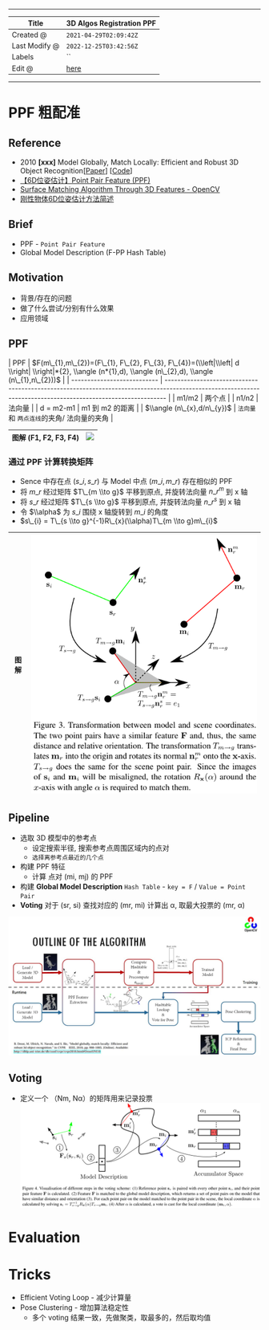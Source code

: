 -----

| Title         | 3D Algos Registration PPF                            |
| ------------- | ---------------------------------------------------- |
| Created @     | `2021-04-29T02:09:42Z`                               |
| Last Modify @ | `2022-12-25T03:42:56Z`                               |
| Labels        | \`\`                                                 |
| Edit @        | [here](https://github.com/junxnone/aiwiki/issues/85) |

-----

# PPF 粗配准

## Reference

  - 2010 **\[xxx\]** Model Globally, Match Locally: Efficient and Robust
    3D Object
    Recognition\[[Paper](http://campar.in.tum.de/pub/drost2010CVPR/drost2010CVPR.pdf)\]
    \[[Code]()\]
  - [【6D位姿估计】Point Pair Feature
    (PPF)](https://zhuanlan.zhihu.com/p/94952276)
  - [Surface Matching Algorithm Through 3D Features -
    OpenCV](https://docs.opencv.org/3.0-beta/modules/surface_matching/doc/surface_matching.html)
  - [刚性物体6D位姿估计方法简述](https://www.hanchine.com/newInfo_131.html)

## Brief

  - PPF - `Point Pair Feature`
  - Global Model Description (F-PP Hash Table)

## Motivation

  - 背景/存在的问题
  - 做了什么尝试/分别有什么效果
  - 应用领域

## PPF

| PPF                         | $F(m\_{1},m\_{2})=(F\_{1}, F\_{2}, F\_{3}, F\_{4})=(\\left|\\left| d \\right| \\right|*{2}, \\angle (n*{1},d), \\angle (n\_{2},d), \\angle (n\_{1},n\_{2}))$ |
| --------------------------- | ------------------------------------------------------------------------------------------------------------------------------------------------------------ |
| m1/m2                       | 两个点                                                                                                                                                          |
| n1/n2                       | 法向量                                                                                                                                                          |
| d = m2-m1                   | m1 到 m2 的距离                                                                                                                                                  |
| $\\angle (n\_{x},d/n\_{y})$ | `法向量` 和 `两点连线`的夹角/ 法向量的夹角                                                                                                                                    |

| 图解 (F1, F2, F3, F4) | <img width=700px src="https://user-images.githubusercontent.com/2216970/116506313-96778f00-a8ef-11eb-8f18-ccad36ebc7bf.png"> |
| ------------------- | ---------------------------------------------------------------------------------------------------------------------------- |

### 通过 PPF 计算转换矩阵

  - Sence 中存在点 $(s\_{i}, s\_{r})$ 与 Model 中点 $(m\_{i}, m\_{r})$ 存在相似的
    PPF
  - 将 $m\_{r}$ 经过矩阵 $T\_{m \\to g}$ 平移到原点, 并旋转法向量 $n\_{r}^{m}$ 到 x 轴
  - 将 $s\_{r}$ 经过矩阵 $T\_{s \\to g}$ 平移到原点, 并旋转法向量 $n\_{r}^{s}$ 到 x 轴
  - 令 $\\alpha$ 为 $s\_{i}$ 围绕 x 轴旋转到 $m\_{i}$ 的角度
  - $s\_{i} = T\_{s \\to g}^{-1}R\_{x}(\\alpha)T\_{m \\to g}m\_{i}$

| 图解 | ![image](media/5dfc076bb2e5814e082b8a22954105a3355b983e.png) |
| -- | ------------------------------------------------------------ |

## Pipeline

  - 选取 3D 模型中的参考点
      - 设定搜索半径, 搜索参考点周围区域内的点对
      - `选择离参考点最近的几个点`
  - 构建 PPF 特征
      - 计算 点对 (mi, mj) 的 PPF
  - 构建 **Global Model Description** `Hash Table` - `key = F` / `Value =
    Point Pair`
  - **Voting** 对于 (sr, si) 查找对应的 (mr, mi) 计算出 α, 取最大投票的 (mr, α)

![image](media/2907411cb14cb28c75960b116ccabae4a6df8680.png)

## Voting

  - 定义一个 （Nm, Nα）的矩阵用来记录投票
    ![image](media/661828f9d3c3f592428be787417b90ba3622cbcb.png)

# Evaluation

# Tricks

  - Efficient Voting Loop - 减少计算量
  - Pose Clustering - 增加算法稳定性
      - 多个 voting 结果一致，先做聚类，取最多的，然后取均值
